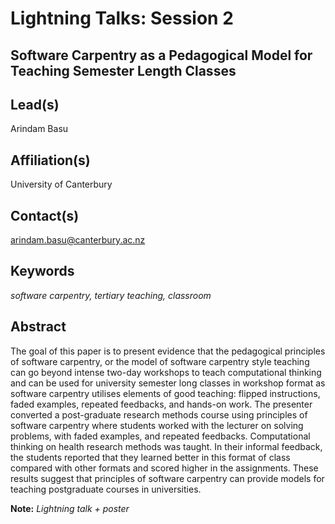 # Lightning Talks: Session 2

## **Software Carpentry as a Pedagogical Model for Teaching Semester Length Classes**

## Lead(s)
Arindam Basu

## Affiliation(s)
University of Canterbury

## Contact(s)
arindam.basu@canterbury.ac.nz

## Keywords
*software carpentry, tertiary teaching, classroom*

## Abstract
The goal of this paper is to present evidence that the pedagogical principles of software carpentry, or the model of software carpentry style teaching can go beyond intense two-day workshops to teach computational thinking and can be used for university semester long classes in workshop format as software carpentry utilises elements of good teaching: flipped instructions, faded examples, repeated feedbacks, and hands-on work. The presenter converted a post-graduate research methods course using principles of software carpentry where students worked with the lecturer on solving problems, with faded examples, and repeated feedbacks. Computational thinking on health research methods was taught. In their informal feedback, the students reported that they learned better in this format of class compared with other formats and scored higher in the assignments. These results suggest that principles of software carpentry can provide models for teaching postgraduate courses in universities.

**Note:** *Lightning talk + poster*